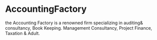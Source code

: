 # AccountingFactory
the Accounting Factory is a renowned firm specializing in auditing&amp; consultancy, Book Keeping. Management Consultancy, Project Finance, Taxation &amp; Adult.
